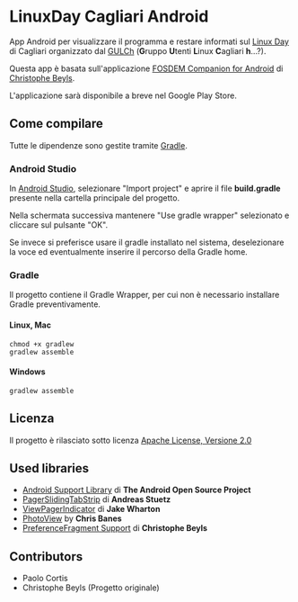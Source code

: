 # LinuxDay Cagliari Android

App Android per visualizzare il programma e restare informati sul [Linux Day](http://www.linuxday.it/) di Cagliari
organizzato dal [GULCh](http://www.gulch.it/) (**G**ruppo **U**tenti **L**inux **C**agliari **h**...?).

Questa app è basata sull'applicazione [FOSDEM Companion for Android](https://github.com/cbeyls/fosdem-companion-android) di [Christophe Beyls](https://github.com/cbeyls).

L'applicazione sarà disponibile a breve nel Google Play Store.

## Come compilare

Tutte le dipendenze sono gestite tramite [Gradle](http://www.gradle.org/).

### Android Studio

In [Android Studio](http://developer.android.com/sdk/installing/studio.html), selezionare "Import project" e aprire il file **build.gradle** presente nella cartella principale del progetto.

Nella schermata successiva mantenere "Use gradle wrapper" selezionato e cliccare sul pulsante "OK".

Se invece si preferisce usare il gradle installato nel sistema, deselezionare la voce ed eventualmente inserire il percorso della Gradle home.

### Gradle

Il progetto contiene il Gradle Wrapper, per cui non è necessario installare Gradle preventivamente.

#### Linux, Mac

```
chmod +x gradlew
gradlew assemble
```

#### Windows

```
gradlew assemble
```

## Licenza

Il progetto è rilasciato sotto licenza [Apache License, Versione 2.0](http://www.apache.org/licenses/LICENSE-2.0)

## Used libraries

* [Android Support Library](http://developer.android.com/tools/support-library/) di **The Android Open Source Project**
* [PagerSlidingTabStrip](https://github.com/astuetz/PagerSlidingTabStrip) di **Andreas Stuetz**
* [ViewPagerIndicator](http://viewpagerindicator.com/) di **Jake Wharton**
* [PhotoView](https://github.com/chrisbanes/PhotoView) by **Chris Banes**
* [PreferenceFragment Support](https://gist.github.com/cbeyls/7475726) di **Christophe Beyls**

## Contributors

* Paolo Cortis
* Christophe Beyls (Progetto originale)
